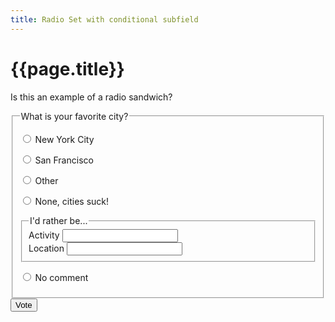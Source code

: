 ```yaml
---
title: Radio Set with conditional subfield
---
```

# {{page.title}}
Is this an example of a radio sandwich?
<style>
  #other ~ #otherCity {display:none;}
  #other:checked ~ #otherCity {display:inline-block;}
  #none ~ #alternate {display:none;}
  #none:checked ~ #alternate {display:none;}
</style>

<form action="#" method="get">
  <fieldset>
    <legend>What is your favorite city?</legend>
    <p>
      <input id="nyc" name="favoriteCity" type="radio" value="newyorkcity" required>
      <label for="nyc">New York City</label>
    </p>
    <p>
      <input id="sf" name="favoriteCity" type="radio" value="newyorkcity">
      <label for="sf">San Francisco</label>
    </p>
    <p>
      <input id="other" name="favoriteCity" type="radio" value="newyorkcity">
      <label for="other">Other</label>
      <input id="otherCity" type="text" name="otherCity" value="" title="Favorite city">
    </p>
    <p>
      <input id="none" name="favoriteCity" type="radio" value="newyorkcity">
      <label for="none">None, cities suck!</label>
      <fieldset id="alternate">
        <legend>I'd rather be...</legend>
        <div>
          <label for="altActivity">Activity</label>
          <input id="altActivity" type="text" name="altActivity">
        </div>
        <div>
          <label for="altLocation">Location</label>
          <input id="altLocation" type="text" name="altLocation">
        </div>
      </fieldset>
    </p>
    <p>
      <input id="null" name="favoriteCity" type="radio" value="null">
      <label for="null">No comment</label>
    </p>    
  </fieldset>
  <button type="submit">Vote</button>
</form>
